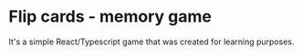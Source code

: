 # Flip cards - memory game

It's a simple React/Typescript game that was created for learning purposes.

